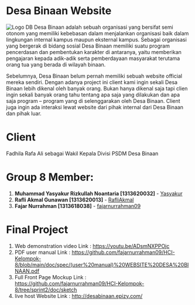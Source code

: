 # Desa Binaan Website
![Logo DB](https://user-images.githubusercontent.com/72057289/147407102-1569556f-ed97-4241-9c30-c30b7775ba37.png)
Desa Binaan adalah sebuah organisasi yang bersifat semi otonom yang memiliki kebebasan dalam menjalankan organisasi baik dalam lingkungan internal kampus maupun eksternal kampus. Sebagai organisasi yang bergerak di bidang sosial Desa Binaan memiliki suatu program pencerdasan dan pembentukan karakter di antaranya, yaitu memberikan pengajaran kepada adik-adik serta pemberdayaan masyarakat terutama orang tua yang berada di wilayah binaan.

Sebelumnya, Desa Binaan belum pernah memiliki sebuah website official mereka sendiri. Dengan adanya project ini client kami ingin sekali Desa Binaan lebih dikenal oleh banyak orang. Bukan hanya dikenal saja tapi clien ingin sekali banyak orang tahu tentang apa saja yang dilakukan dan apa saja program – program yang di selenggarakan oleh Desa Binaan. Client juga ingin ada interaksi lewat website dari pihak internal dari Desa Binaan dan pihak luar.

# Client
Fadhila Rafa Ali sebagai Wakil Kepala Divisi PSDM Desa Binaan

# Group 8 Member:
1. **Muhammad Yasyakur Rizkullah Noantaria [1313620032]** - [Yasyakur](https://github.com/Yasyakur)
2. **Rafli Akmal Gunawan [1313620013]** - [RafliAkmal](https://github.com/RafliAkmal)
3. **Fajar Nurrahman [1313618038]** - [fajarnurrahman09](https://github.com/fajarnurrahman09)

# Final Project
1. Web demonstration video
Link : https://youtu.be/ADsmNXPPOjc
2. PDF user manual
Link :  https://github.com/fajarnurrahman09/HCI-Kelompok-8/blob/main/doc/spec/(user%20manual)%20WEBSITE%20DESA%20BINAAN.pdf
3. Full Front Page Mockup
Link : https://github.com/fajarnurrahman09/HCI-Kelompok-8/tree/sprint2/doc/sketch
4. live host Website
Link : http://desabinaan.epizy.com/




